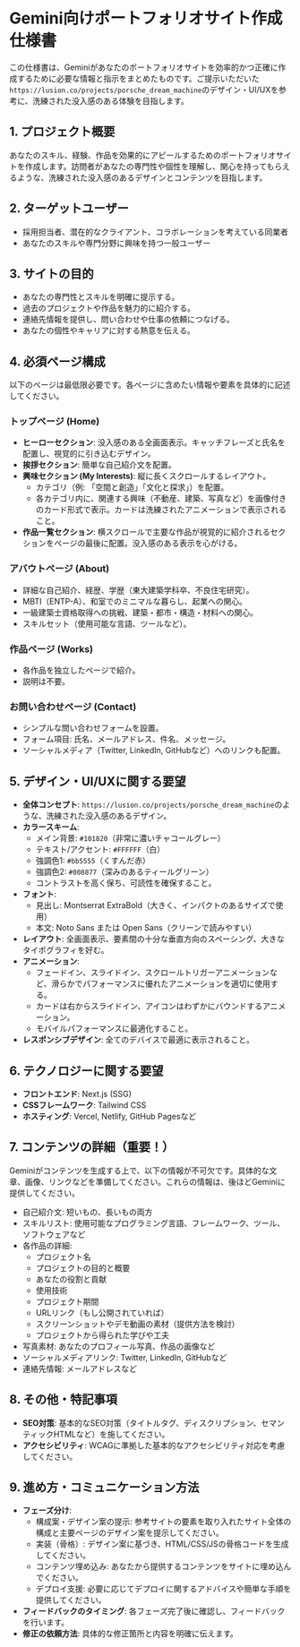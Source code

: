 # Gemini向けポートフォリオサイト作成仕様書

この仕様書は、Geminiがあなたのポートフォリオサイトを効率的かつ正確に作成するために必要な情報と指示をまとめたものです。ご提示いただいた`https://lusion.co/projects/porsche_dream_machine`のデザイン・UI/UXを参考に、洗練された没入感のある体験を目指します。

## 1. プロジェクト概要
あなたのスキル、経験、作品を効果的にアピールするためのポートフォリオサイトを作成します。訪問者があなたの専門性や個性を理解し、関心を持ってもらえるような、洗練された没入感のあるデザインとコンテンツを目指します。

## 2. ターゲットユーザー
*   採用担当者、潜在的なクライアント、コラボレーションを考えている同業者
*   あなたのスキルや専門分野に興味を持つ一般ユーザー

## 3. サイトの目的
*   あなたの専門性とスキルを明確に提示する。
*   過去のプロジェクトや作品を魅力的に紹介する。
*   連絡先情報を提供し、問い合わせや仕事の依頼につなげる。
*   あなたの個性やキャリアに対する熱意を伝える。

## 4. 必須ページ構成
以下のページは最低限必要です。各ページに含めたい情報や要素を具体的に記述してください。

### トップページ (Home)
*   **ヒーローセクション**: 没入感のある全画面表示。キャッチフレーズと氏名を配置し、視覚的に引き込むデザイン。
*   **挨拶セクション**: 簡単な自己紹介文を配置。
*   **興味セクション (My Interests)**: 縦に長くスクロールするレイアウト。
    *   カテゴリ（例: 「空間と創造」「文化と探求」）を配置。
    *   各カテゴリ内に、関連する興味（不動産、建築、写真など）を画像付きのカード形式で表示。カードは洗練されたアニメーションで表示されること。
*   **作品一覧セクション**: 横スクロールで主要な作品が視覚的に紹介されるセクションをページの最後に配置。没入感のある表示を心がける。

### アバウトページ (About)
*   詳細な自己紹介、経歴、学歴（東大建築学科卒、不良住宅研究）。
*   MBTI（ENTP-A）、和室でのミニマルな暮らし、起業への関心。
*   一級建築士資格取得への挑戦、建築・都市・構造・材料への関心。
*   スキルセット（使用可能な言語、ツールなど）。

### 作品ページ (Works)
*   各作品を独立したページで紹介。
*   説明は不要。

### お問い合わせページ (Contact)
*   シンプルな問い合わせフォームを設置。
*   フォーム項目: 氏名、メールアドレス、件名、メッセージ。
*   ソーシャルメディア（Twitter, LinkedIn, GitHubなど）へのリンクも配置。

## 5. デザイン・UI/UXに関する要望
*   **全体コンセプト**: `https://lusion.co/projects/porsche_dream_machine`のような、洗練された没入感のあるデザイン。
*   **カラースキーム**:
    *   メイン背景: `#101820`（非常に濃いチャコールグレー）
    *   テキスト/アクセント: `#FFFFFF`（白）
    *   強調色1: `#bb5555`（くすんだ赤）
    *   強調色2: `#008877`（深みのあるティールグリーン）
    *   コントラストを高く保ち、可読性を確保すること。
*   **フォント**:
    *   見出し: Montserrat ExtraBold（大きく、インパクトのあるサイズで使用）
    *   本文: Noto Sans または Open Sans（クリーンで読みやすい）
*   **レイアウト**: 全画面表示、要素間の十分な垂直方向のスペーシング、大きなタイポグラフィを好む。
*   **アニメーション**:
    *   フェードイン、スライドイン、スクロールトリガーアニメーションなど、滑らかでパフォーマンスに優れたアニメーションを適切に使用する。
    *   カードは右からスライドイン、アイコンはわずかにバウンドするアニメーション。
    *   モバイルパフォーマンスに最適化すること。
*   **レスポンシブデザイン**: 全てのデバイスで最適に表示されること。

## 6. テクノロジーに関する要望
*   **フロントエンド**: Next.js (SSG)
*   **CSSフレームワーク**: Tailwind CSS
*   **ホスティング**: Vercel, Netlify, GitHub Pagesなど

## 7. コンテンツの詳細（重要！）
Geminiがコンテンツを生成する上で、以下の情報が不可欠です。具体的な文章、画像、リンクなどを準備してください。これらの情報は、後ほどGeminiに提供してください。

*   自己紹介文: 短いもの、長いもの両方
*   スキルリスト: 使用可能なプログラミング言語、フレームワーク、ツール、ソフトウェアなど
*   各作品の詳細:
    *   プロジェクト名
    *   プロジェクトの目的と概要
    *   あなたの役割と貢献
    *   使用技術
    *   プロジェクト期間
    *   URLリンク（もし公開されていれば）
    *   スクリーンショットやデモ動画の素材（提供方法を検討）
    *   プロジェクトから得られた学びや工夫
*   写真素材: あなたのプロフィール写真、作品の画像など
*   ソーシャルメディアリンク: Twitter, LinkedIn, GitHubなど
*   連絡先情報: メールアドレスなど

## 8. その他・特記事項
*   **SEO対策**: 基本的なSEO対策（タイトルタグ、ディスクリプション、セマンティックHTMLなど）を施してください。
*   **アクセシビリティ**: WCAGに準拠した基本的なアクセシビリティ対応を考慮してください。

## 9. 進め方・コミュニケーション方法
*   **フェーズ分け**:
    *   構成案・デザイン案の提示: 参考サイトの要素を取り入れたサイト全体の構成と主要ページのデザイン案を提示してください。
    *   実装（骨格）: デザイン案に基づき、HTML/CSS/JSの骨格コードを生成してください。
    *   コンテンツ埋め込み: あなたから提供するコンテンツをサイトに埋め込んでください。
    *   デプロイ支援: 必要に応じてデプロイに関するアドバイスや簡単な手順を提供してください。
*   **フィードバックのタイミング**: 各フェーズ完了後に確認し、フィードバックを行います。
*   **修正の依頼方法**: 具体的な修正箇所と内容を明確に伝えます。

